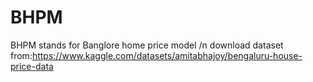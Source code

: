 # BHPM

BHPM stands for Banglore home price model /n
download dataset from:https://www.kaggle.com/datasets/amitabhajoy/bengaluru-house-price-data
